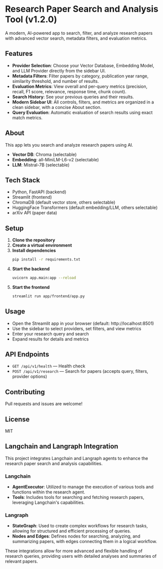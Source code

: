 # Research Paper Search and Analysis Tool (v1.2.0)

A modern, AI-powered app to search, filter, and analyze research papers with advanced vector search, metadata filters, and evaluation metrics.

## Features

- **Provider Selection**: Choose your Vector Database, Embedding Model, and LLM Provider directly from the sidebar UI.
- **Metadata Filters**: Filter papers by category, publication year range, similarity threshold, and number of results.
- **Evaluation Metrics**: View overall and per-query metrics (precision, recall, F1 score, relevance, response time, chunk count).
- **Search History**: See your previous queries and their results.
- **Modern Sidebar UI**: All controls, filters, and metrics are organized in a clean sidebar, with a concise About section.
- **Query Evaluation**: Automatic evaluation of search results using exact match metrics.

## About

This app lets you search and analyze research papers using AI.
- **Vector DB**: Chroma (selectable)
- **Embedding**: all-MiniLM-L6-v2 (selectable)
- **LLM**: Mistral-7B (selectable)

## Tech Stack
- Python, FastAPI (backend)
- Streamlit (frontend)
- ChromaDB (default vector store, others selectable)
- HuggingFace Transformers (default embedding/LLM, others selectable)
- arXiv API (paper data)

## Setup

1. **Clone the repository**
2. **Create a virtual environment**
3. **Install dependencies**
   ```bash
   pip install -r requirements.txt
   ```
4. **Start the backend**
   ```bash
   uvicorn app.main:app --reload
   ```
5. **Start the frontend**
   ```bash
   streamlit run app/frontend/app.py
   ```

## Usage
- Open the Streamlit app in your browser (default: http://localhost:8501)
- Use the sidebar to select providers, set filters, and view metrics
- Enter your research query and search
- Expand results for details and metrics

## API Endpoints
- `GET /api/v1/health` — Health check
- `POST /api/v1/research` — Search for papers (accepts query, filters, provider options)

## Contributing
Pull requests and issues are welcome!

## License
MIT 

## Langchain and Langraph Integration

This project integrates Langchain and Langraph agents to enhance the research paper search and analysis capabilities.

### Langchain
- **AgentExecutor**: Utilized to manage the execution of various tools and functions within the research agent.
- **Tools**: Includes tools for searching and fetching research papers, leveraging Langchain's capabilities.

### Langraph
- **StateGraph**: Used to create complex workflows for research tasks, allowing for structured and efficient processing of queries.
- **Nodes and Edges**: Defines nodes for searching, analyzing, and summarizing papers, with edges connecting them in a logical workflow.

These integrations allow for more advanced and flexible handling of research queries, providing users with detailed analyses and summaries of relevant papers. 